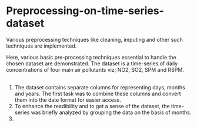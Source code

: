 # Preprocessing-on-time-series-dataset
Various preprocessing techniques like cleaning, imputing and other such techniques are implemented.

Here, various basic pre-processing techniques essential to handle the chosen dataset are demonstrated. 
The dataset is a time-series of daily concentrations of four main air pollutants viz; NO2, SO2, SPM and RSPM.<br><br>
1. The dataset contains separate columns for representing days, months and years. 
The first task was to combine these columns and convert them into the date format for easier access.<br>
2. To enhance the readibility and to get a sense of the dataset, the time-series was briefly analyzed by grouping the data on the basis of months.<br>
3.
